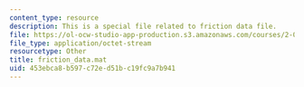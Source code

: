 ```yaml
---
content_type: resource
description: This is a special file related to friction data file.
file: https://ol-ocw-studio-app-production.s3.amazonaws.com/courses/2-086-numerical-computation-for-mechanical-engineers-spring-2013/453ebca8b597c72ed51bc19fc9a7b941_friction_data.mat
file_type: application/octet-stream
resourcetype: Other
title: friction_data.mat
uid: 453ebca8-b597-c72e-d51b-c19fc9a7b941
---
```

